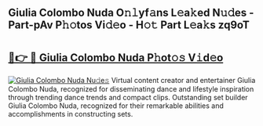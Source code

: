 ## Giulia Colombo Nuda O𝚗𝚕yf𝚊ns L𝚎a𝚔ed N𝚞𝚍es - Part-pAv P𝚑𝚘tos Vi𝚍𝚎o - H𝚘𝚝 Part L𝚎a𝚔s zq9oT

# <h2><a href="http://kf81x8n.oniu.top/?m=Giulia+Colombo+Nuda">🔗👉 🔴 Giulia Colombo Nuda P𝚑ot𝚘𝚜 V𝚒d𝚎o</a></h2>

[![Giulia Colombo Nuda Nu𝚍e𝚜](https://i.imgur.com/0qMVB7G.gif)](http://kf81x8n.oniu.top/?m=Giulia+Colombo+Nuda)
Virtual content creator and entertainer Giulia Colombo Nuda, recognized for disseminating dance and lifestyle inspiration through trending dance trends and compact clips. Outstanding set builder Giulia Colombo Nuda, recognized for their remarkable abilities and accomplishments in constructing sets.  
